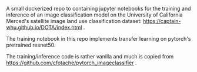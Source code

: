 A small dockerized repo to containing jupyter notebooks for the training and inference of an image classification model on the University of California Merced's satellite image land use classification dataset: https://captain-whu.github.io/DOTA/index.html .

The training notebook in this repo implements transfer learning on pytorch's pretrained resnet50.

The training/inference code is rather vanilla and much is copied from https://github.com/cfotache/pytorch_imageclassifier .


